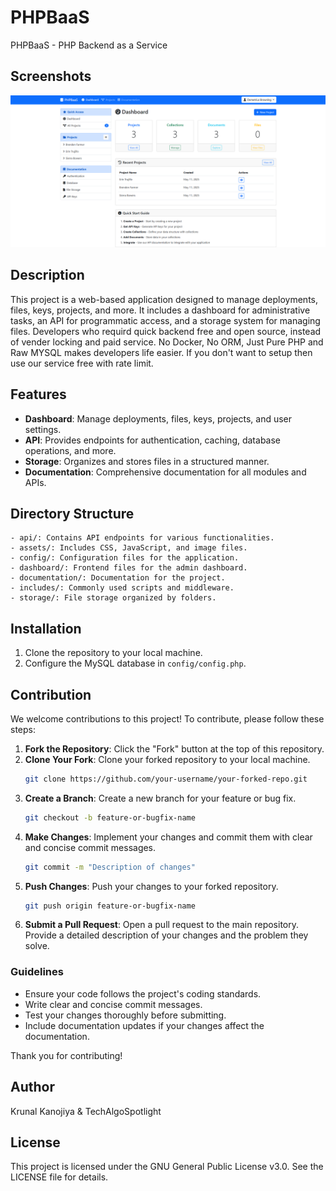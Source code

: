 # PHPBaaS
PHPBaaS - PHP Backend as a Service

## Screenshots
![Dashboard Screenshot](assets/img/phpbaas-dashboard.png)

## Description
This project is a web-based application designed to manage deployments, files, keys, projects, and more. It includes a dashboard for administrative tasks, an API for programmatic access, and a storage system for managing files. Developers who requird quick backend free and open source, instead of vender locking and paid service. No Docker, No ORM, Just Pure PHP and Raw MYSQL makes developers life easier. If you don't want to setup then use our service free with rate limit.

## Features
- **Dashboard**: Manage deployments, files, keys, projects, and user settings.
- **API**: Provides endpoints for authentication, caching, database operations, and more.
- **Storage**: Organizes and stores files in a structured manner.
- **Documentation**: Comprehensive documentation for all modules and APIs.

## Directory Structure
```
- api/: Contains API endpoints for various functionalities.
- assets/: Includes CSS, JavaScript, and image files.
- config/: Configuration files for the application.
- dashboard/: Frontend files for the admin dashboard.
- documentation/: Documentation for the project.
- includes/: Commonly used scripts and middleware.
- storage/: File storage organized by folders.
```

## Installation
1. Clone the repository to your local machine.
2. Configure the MySQL database in `config/config.php`.

## Contribution
We welcome contributions to this project! To contribute, please follow these steps:

1. **Fork the Repository**: Click the "Fork" button at the top of this repository.
2. **Clone Your Fork**: Clone your forked repository to your local machine.
    ```bash
    git clone https://github.com/your-username/your-forked-repo.git
    ```
3. **Create a Branch**: Create a new branch for your feature or bug fix.
    ```bash
    git checkout -b feature-or-bugfix-name
    ```
4. **Make Changes**: Implement your changes and commit them with clear and concise commit messages.
    ```bash
    git commit -m "Description of changes"
    ```
5. **Push Changes**: Push your changes to your forked repository.
    ```bash
    git push origin feature-or-bugfix-name
    ```
6. **Submit a Pull Request**: Open a pull request to the main repository. Provide a detailed description of your changes and the problem they solve.

### Guidelines
- Ensure your code follows the project's coding standards.
- Write clear and concise commit messages.
- Test your changes thoroughly before submitting.
- Include documentation updates if your changes affect the documentation.

Thank you for contributing!

## Author
Krunal Kanojiya & TechAlgoSpotlight

## License
This project is licensed under the GNU General Public License v3.0. See the LICENSE file for details.

